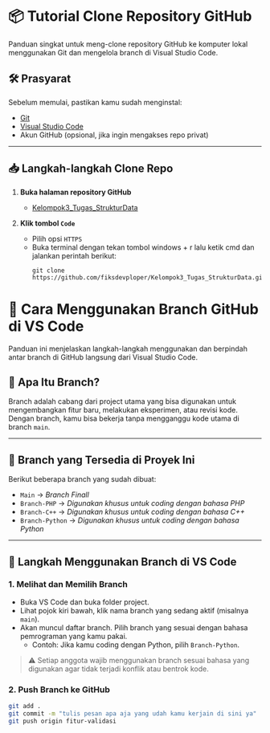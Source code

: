 # 📦 Tutorial Clone Repository GitHub

Panduan singkat untuk meng-clone repository GitHub ke komputer lokal menggunakan Git dan mengelola branch di Visual Studio Code.

## 🛠️ Prasyarat

Sebelum memulai, pastikan kamu sudah menginstal:

- [Git](https://git-scm.com/downloads)
- [Visual Studio Code](https://code.visualstudio.com/)
- Akun GitHub (opsional, jika ingin mengakses repo privat)

---

## 📥 Langkah-langkah Clone Repo

1. **Buka halaman repository GitHub**
   - [Kelompok3_Tugas_StrukturData](https://github.com/fiksdevploper/Kelompok3_Tugas_StrukturData)

2. **Klik tombol `Code`**
   - Pilih opsi `HTTPS`
   - Buka terminal dengan tekan tombol windows + r lalu ketik cmd dan jalankan perintah berikut:
     ```
     git clone https://github.com/fiksdevploper/Kelompok3_Tugas_StrukturData.git
     ```

# 🌿 Cara Menggunakan Branch GitHub di VS Code

Panduan ini menjelaskan langkah-langkah menggunakan dan berpindah antar branch di GitHub langsung dari Visual Studio Code.

## 📌 Apa Itu Branch?

Branch adalah cabang dari project utama yang bisa digunakan untuk mengembangkan fitur baru, melakukan eksperimen, atau revisi kode. Dengan branch, kamu bisa bekerja tanpa mengganggu kode utama di branch `main`.

---

## 📂 Branch yang Tersedia di Proyek Ini

Berikut beberapa branch yang sudah dibuat:

- `Main` → *Branch Finall*
- `Branch-PHP` → *Digunakan khusus untuk coding dengan bahasa PHP*
- `Branch-C++` → *Digunakan khusus untuk coding dengan bahasa C++*
- `Branch-Python` → *Digunakan khusus untuk coding dengan bahasa Python*

---

## 🧭 Langkah Menggunakan Branch di VS Code

### 1. Melihat dan Memilih Branch

- Buka VS Code dan buka folder project.
- Lihat pojok kiri bawah, klik nama branch yang sedang aktif (misalnya `main`).
- Akan muncul daftar branch. Pilih branch yang sesuai dengan bahasa pemrograman yang kamu pakai.
  - Contoh: Jika kamu coding dengan Python, pilih `Branch-Python`.

> ⚠️ Setiap anggota wajib menggunakan branch sesuai bahasa yang digunakan agar tidak terjadi konflik atau bentrok kode.

### 2. Push Branch ke GitHub
   ```bash
   git add .
   git commit -m "tulis pesan apa aja yang udah kamu kerjain di sini ya"
   git push origin fitur-validasi
